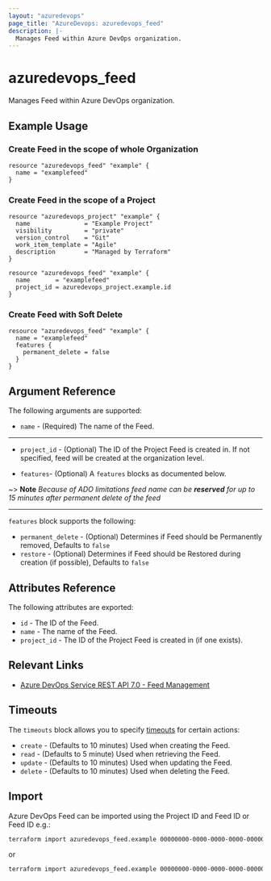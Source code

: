 ```yaml
---
layout: "azuredevops"
page_title: "AzureDevops: azuredevops_feed"
description: |-
  Manages Feed within Azure DevOps organization.
---
```


# azuredevops_feed

Manages Feed within Azure DevOps organization.

## Example Usage

### Create Feed in the scope of whole Organization
```hcl
resource "azuredevops_feed" "example" {
  name = "examplefeed"
}
```

### Create Feed in the scope of a Project
```hcl
resource "azuredevops_project" "example" {
  name               = "Example Project"
  visibility         = "private"
  version_control    = "Git"
  work_item_template = "Agile"
  description        = "Managed by Terraform"
}

resource "azuredevops_feed" "example" {
  name       = "examplefeed"
  project_id = azuredevops_project.example.id
}
```

### Create Feed with Soft Delete
```hcl
resource "azuredevops_feed" "example" {
  name = "examplefeed"
  features {
    permanent_delete = false
  }
}
```


## Argument Reference

The following arguments are supported:

* `name` - (Required) The name of the Feed.

---

* `project_id` - (Optional) The ID of the Project Feed is created in. If not specified, feed will be created at the organization level.

* `features`- (Optional) A `features` blocks as documented below.

~> **Note** *Because of ADO limitations feed name can be **reserved** for up to 15 minutes after permanent delete of the feed*

---

`features` block supports the following:

* `permanent_delete` - (Optional) Determines if Feed should be Permanently removed, Defaults to `false`
* `restore` - (Optional) Determines if Feed should be Restored during creation (if possible), Defaults to `false`

## Attributes Reference

The following attributes are exported:

* `id` - The ID of the Feed.
* `name` - The name of the Feed.
* `project_id` - The ID of the Project Feed is created in (if one exists).

## Relevant Links

- [Azure DevOps Service REST API 7.0 - Feed Management](https://learn.microsoft.com/en-us/rest/api/azure/devops/artifacts/feed-management?view=azure-devops-rest-7.0)

## Timeouts

The `timeouts` block allows you to specify [timeouts](https://developer.hashicorp.com/terraform/language/resources/syntax#operation-timeouts) for certain actions:

* `create` - (Defaults to 10 minutes) Used when creating the Feed.
* `read` - (Defaults to 5 minute) Used when retrieving the Feed.
* `update` - (Defaults to 10 minutes) Used when updating the Feed.
* `delete` - (Defaults to 10 minutes) Used when deleting the Feed.

## Import

Azure DevOps Feed can be imported using the Project ID and Feed ID or Feed ID e.g.:

```sh
terraform import azuredevops_feed.example 00000000-0000-0000-0000-000000000000/00000000-0000-0000-0000-000000000000
```

or 

```sh
terraform import azuredevops_feed.example 00000000-0000-0000-0000-000000000000
```

